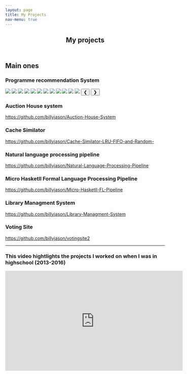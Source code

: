 ```yaml
---
layout: page
title: My Projects
nav-menu: true
---
```


<!-- Main -->
<div id="main" class="alt">

<!-- One -->
<section id="one">
	<div class="inner">
		<header class="major">
			<h1>My projects</h1>
		</header>

<!-- Content -->
<h2 id="content">Main ones</h2>
<p></p>
<div class="row">
	<div class="6u 12u$(small)">
		<h3>Programme recommendation System</h3>
		<p></p>
		<img class="mySlides" src="assets/img/2.png">
		<img class="mySlides" src="assets/img/3.png">
		<img class="mySlides" src="assets/img/4.png">
		<img class="mySlides" src="assets/img/5.png">
		<img class="mySlides" src="assets/img/6.png">
		<img class="mySlides" src="assets/img/7.png">
		<img class="mySlides" src="assets/img/8.png">
		<img class="mySlides" src="assets/img/9.png">
		<img class="mySlides" src="assets/img/9.png">
		<img class="mySlides" src="assets/img/10.png">
		<img class="mySlides" src="assets/img/11.png">
		<img class="mySlides" src="assets/img/12.png">
		<button class="w3-button w3-display-left" onclick="plusDivs(-1)">&#10094;</button>
		<button class="w3-button w3-display-right" onclick="plusDivs(+1)">&#10095;</button>
	</div>
	<div class="6u$ 12u$(small)">
		<h3>Auction House system</h3>
		<p>
		 <a href="https://github.com/billyjason/Auction-House-System">
		https://github.com/billyjason/Auction-House-System</a>
		</p>
	</div>
	<!-- Break -->
	<div class="4u 12u$(medium)">
		<h3>Cache Similator</h3>
		<p>
		 <a href="https://github.com/billyjason/Cache-Similator-LRU-FIFO-and-Random-">
		https://github.com/billyjason/Cache-Similator-LRU-FIFO-and-Random-</a>
		</p>
	</div>
	<div class="4u 12u$(medium)">
		<h3>Natural language processing pipeline</h3>
		<p>
		 <a href="https://github.com/billyjason/Natural-Language-Processing-Pipeline">
		https://github.com/billyjason/Natural-Language-Processing-Pipeline</a>
		</p>
	</div>
	<div class="4u 12u$(medium)">
		<h3>Micro Hasketll Formal Language Processing Pipeline</h3>
		<p>
		 <a href="https://github.com/billyjason/Micro-Hasketll-FL-Pipeline">
		https://github.com/billyjason/Micro-Hasketll-FL-Pipeline</a>
		</p>
	</div>
	<div class="4u$ 12u$(medium)">
		<h3>Library Managment System</h3>
		<p>
		 <a href="https://github.com/billyjason/Library-Managment-System">
		https://github.com/billyjason/Library-Managment-System</a>
		</p>
	</div>
	<div class="4u$ 12u$(medium)">
		<h3>Voting Site</h3>
		<p>
		 <a href="https://github.com/billyjason/votingsite2">
		https://github.com/billyjason/votingsite2</a>
		</p>
	</div>
</div>

<hr class="major" />
<div class="12u$ 12u$(medium)">
		<h3>This video hightlights the projects I worked on when I was in highschool (2013-2016)</h3>
		<iframe width="560" height="315" src="https://www.youtube-nocookie.com/embed/v8cuZL6tEbk?start=1" frameborder="0" allow="accelerometer; autoplay; encrypted-media; gyroscope; picture-in-picture" allowfullscreen></iframe>
	</div>
<script>
	var slideIndex = 1;
	showDivs(slideIndex);

	function plusDivs(n) {
	showDivs(slideIndex += n);
	}

	function showDivs(n) {
	var i;
	var x = document.getElementsByClassName("mySlides");
	if (n > x.length) {slideIndex = 1}    
	if (n < 1) {slideIndex = x.length}
	for (i = 0; i < x.length; i++) {
		x[i].style.display = "none";  
	}
	x[slideIndex-1].style.display = "block";  
	}
</script>
